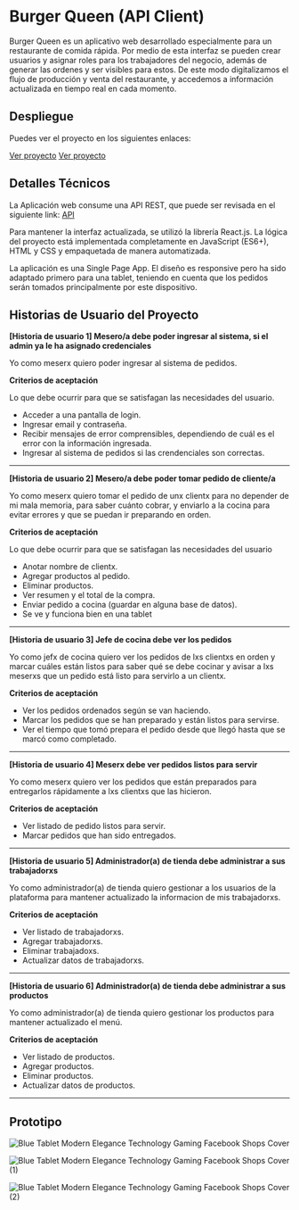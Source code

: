 # Burger Queen (API Client)

Burger Queen es un aplicativo web desarrollado especialmente para un restaurante de comida rápida. Por medio de esta interfaz se pueden crear usuarios y asignar roles para los trabajadores del negocio, además de generar las ordenes y ser visibles para estos. De este modo digitalizamos el flujo de producción y venta del restaurante, y accedemos a información actualizada en tiempo real en cada momento. 

## Despliegue

Puedes ver el proyecto en los siguientes enlaces:

[Ver proyecto](https://bq-api-client-2021.herokuapp.com/#/)
[Ver proyecto](https://alissonch.github.io/LIM015-burger-queen-api-client/#/)


## Detalles Técnicos
La Aplicación web consume una API REST, que puede ser revisada en el siguiente link: [API](https://github.com/AlissonCH/LIM015-burger-queen-api)

Para mantener la interfaz actualizada, se utilizó la librería React.js. La lógica del proyecto está implementada completamente en JavaScript (ES6+), HTML y CSS y empaquetada de manera automatizada.

La aplicación es una Single Page App. El diseño es responsive pero ha sido adaptado primero para una tablet, teniendo en cuenta que los pedidos serán tomados principalmente por este dispositivo.

## Historias de Usuario del Proyecto

**[Historia de usuario 1] Mesero/a debe poder ingresar al sistema, si el admin ya le ha asignado credenciales**

Yo como meserx quiero poder ingresar al sistema de pedidos.

**Criterios de aceptación**

Lo que debe ocurrir para que se satisfagan las necesidades del usuario.

- Acceder a una pantalla de login.
- Ingresar email y contraseña.
- Recibir mensajes de error comprensibles, dependiendo de cuál es el error con la información ingresada.
- Ingresar al sistema de pedidos si las crendenciales son correctas.

---

**[Historia de usuario 2] Mesero/a debe poder tomar pedido de cliente/a**

Yo como meserx quiero tomar el pedido de unx clientx para no depender de mi mala memoria, para saber cuánto cobrar, y enviarlo a la cocina para evitar errores y que se puedan ir preparando en orden.

**Criterios de aceptación**

Lo que debe ocurrir para que se satisfagan las necesidades del usuario

- Anotar nombre de clientx.
- Agregar productos al pedido.
- Eliminar productos.
- Ver resumen y el total de la compra.
- Enviar pedido a cocina (guardar en alguna base de datos).
- Se ve y funciona bien en una tablet

---
**[Historia de usuario 3] Jefe de cocina debe ver los pedidos**

Yo como jefx de cocina quiero ver los pedidos de lxs clientxs en orden y marcar cuáles están listos para saber qué se debe cocinar y avisar a lxs meserxs que un pedido está listo para servirlo a un clientx.

**Criterios de aceptación**
- Ver los pedidos ordenados según se van haciendo.
- Marcar los pedidos que se han preparado y están listos para servirse.
- Ver el tiempo que tomó prepara el pedido desde que llegó hasta que se marcó como completado.

---

**[Historia de usuario 4] Meserx debe ver pedidos listos para servir**

Yo como meserx quiero ver los pedidos que están preparados para entregarlos rápidamente a lxs clientxs que las hicieron.

**Criterios de aceptación**
- Ver listado de pedido listos para servir.
- Marcar pedidos que han sido entregados.
---

**[Historia de usuario 5] Administrador(a) de tienda debe administrar a sus trabajadorxs**

Yo como administrador(a) de tienda quiero gestionar a los usuarios de la plataforma para mantener actualizado la informacion de mis trabajadorxs.

**Criterios de aceptación**
- Ver listado de trabajadorxs.
- Agregar trabajadorxs.
- Eliminar trabajadoxs.
- Actualizar datos de trabajadorxs.

---
**[Historia de usuario 6] Administrador(a) de tienda debe administrar a sus productos**

Yo como administrador(a) de tienda quiero gestionar los productos para mantener actualizado el menú.

**Criterios de aceptación**
- Ver listado de productos.
- Agregar productos.
- Eliminar productos.
- Actualizar datos de productos.

---

## Prototipo
![Blue Tablet Modern Elegance Technology   Gaming Facebook Shops Cover](https://user-images.githubusercontent.com/85115054/139164897-a375494c-b6f7-4e13-929d-7f194e7ba48a.png)

![Blue Tablet Modern Elegance Technology   Gaming Facebook Shops Cover (1)](https://user-images.githubusercontent.com/85115054/139164912-30cea781-1b33-400a-b477-732149325249.png)

![Blue Tablet Modern Elegance Technology   Gaming Facebook Shops Cover (2)](https://user-images.githubusercontent.com/85115054/139164924-4ef7c17b-9ff9-404d-a1ff-16a21039a343.png)


